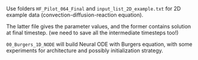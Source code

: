 Use folders `HF_Pilot_064_Final` and `input_list_2D_example.txt` for 2D example data (convection-diffusion-reaction equation).

The latter file gives the parameter values, and the former contains solution at final timestep. (we need to save all the intermediate timesteps too!)

`00_Burgers_1D_NODE` will build Neural ODE with Burgers equation, with some experiments for architecture and possibly initialization strategy.
